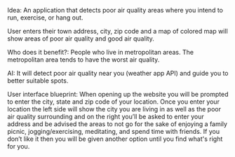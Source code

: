 Idea: An application that detects poor air quality areas where you intend to run, exercise, or hang out.

User enters their town address, city, zip code and a map of colored map will show areas of poor air quality and good air quality.  

Who does it benefit?: People who live in metropolitan areas. The metropolitan area tends to have the worst air quality. 

AI: It will detect poor air quality near you (weather app API) and guide you to better suitable spots.    

User interface blueprint: When opening up the website you will be prompted to enter the city, state and zip code of your location. Once you enter your location the left side will show the city you are living in as well as the poor air quality surrounding and on the right you’ll be asked to enter your address and be advised the areas to not go for the sake of enjoying a family picnic, jogging/exercising, meditating, and spend time with friends. If you don’t like it then you will be given another option until you find what's right for you.  
